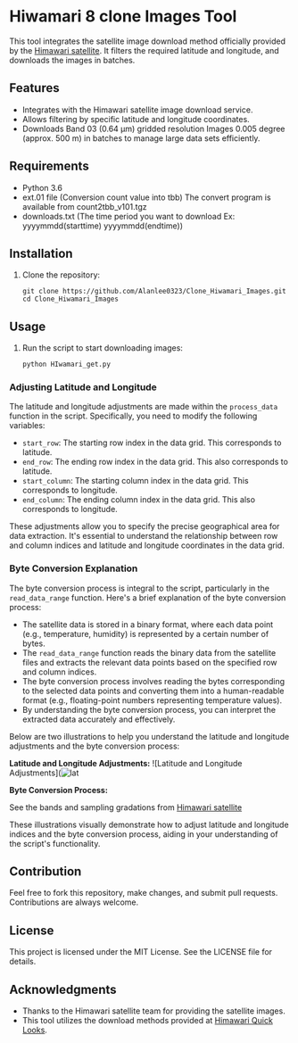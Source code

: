 # Hiwamari 8 clone Images Tool

This tool integrates the satellite image download method officially provided by the [Himawari satellite](http://quicklooks.cr.chiba-u.ac.jp/~himawari_movie/rd_gridded.html). It filters the required latitude and longitude, and downloads the images in batches.

## Features

- Integrates with the Himawari satellite image download service.
- Allows filtering by specific latitude and longitude coordinates.
- Downloads Band 03 (0.64 μm) gridded resolution Images 0.005 degree (approx. 500 m)  in batches to manage large data sets efficiently.

## Requirements

- Python 3.6
- ext.01 file (Conversion count value into tbb)  The convert program is available from count2tbb_v101.tgz
- downloads.txt (The time period you want to download Ex: yyyymmdd(starttime) yyyymmdd(endtime))

## Installation

1. Clone the repository:
    ```
    git clone https://github.com/Alanlee0323/Clone_Hiwamari_Images.git
    cd Clone_Hiwamari_Images
    ```
## Usage

1. Run the script to start downloading images:
    ```bash
    python HIwamari_get.py
    ```

### Adjusting Latitude and Longitude

The latitude and longitude adjustments are made within the `process_data` function in the script. Specifically, you need to modify the following variables:

- `start_row`: The starting row index in the data grid. This corresponds to latitude.
- `end_row`: The ending row index in the data grid. This also corresponds to latitude.
- `start_column`: The starting column index in the data grid. This corresponds to longitude.
- `end_column`: The ending column index in the data grid. This also corresponds to longitude.

These adjustments allow you to specify the precise geographical area for data extraction. It's essential to understand the relationship between row and column indices and latitude and longitude coordinates in the data grid.

### Byte Conversion Explanation

The byte conversion process is integral to the script, particularly in the `read_data_range` function. Here's a brief explanation of the byte conversion process:

- The satellite data is stored in a binary format, where each data point (e.g., temperature, humidity) is represented by a certain number of bytes.
- The `read_data_range` function reads the binary data from the satellite files and extracts the relevant data points based on the specified row and column indices.
- The byte conversion process involves reading the bytes corresponding to the selected data points and converting them into a human-readable format (e.g., floating-point numbers representing temperature values).
- By understanding the byte conversion process, you can interpret the extracted data accurately and effectively.

Below are two illustrations to help you understand the latitude and longitude adjustments and the byte conversion process:

**Latitude and Longitude Adjustments:**
![Latitude and Longitude Adjustments](![lat](https://github.com/Alanlee0323/Clone_Hiwamari_Images/assets/95911604/0c469f36-e2c8-4fac-adcf-ee82b0923d4a)

**Byte Conversion Process:**

See the bands and sampling gradations from [Himawari satellite](http://quicklooks.cr.chiba-u.ac.jp/~himawari_movie/rd_gridded.html) 

These illustrations visually demonstrate how to adjust latitude and longitude indices and the byte conversion process, aiding in your understanding of the script's functionality.


## Contribution

Feel free to fork this repository, make changes, and submit pull requests. Contributions are always welcome.

## License

This project is licensed under the MIT License. See the LICENSE file for details.

## Acknowledgments

- Thanks to the Himawari satellite team for providing the satellite images.
- This tool utilizes the download methods provided at [Himawari Quick Looks](http://quicklooks.cr.chiba-u.ac.jp/~himawari_movie/rd_gridded.html).
